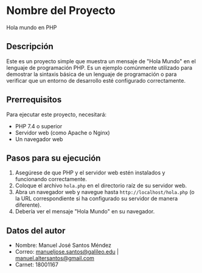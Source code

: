 # Nombre del Proyecto
Hola mundo en PHP

## Descripción
Este es un proyecto simple que muestra un mensaje de "Hola Mundo" en el lenguaje de programación PHP. Es un ejemplo comúnmente utilizado para demostrar la sintaxis básica de un lenguaje de programación o para verificar que un entorno de desarrollo esté configurado correctamente.

## Prerrequisitos
Para ejecutar este proyecto, necesitará:

- PHP 7.4 o superior
- Servidor web (como Apache o Nginx)
- Un navegador web

## Pasos para su ejecución
1. Asegúrese de que PHP y el servidor web estén instalados y funcionando correctamente.
2. Coloque el archivo `hola.php` en el directorio raíz de su servidor web.
3. Abra un navegador web y navegue hasta `http://localhost/hola.php` (o la URL correspondiente si ha configurado su servidor de manera diferente).
4. Debería ver el mensaje "Hola Mundo" en su navegador.

## Datos del autor
- Nombre: Manuel José Santos Méndez
- Correo: manueljose.santos@galileo.edu | manuel.altersantos@gmail.com
- Carnet: 18001167